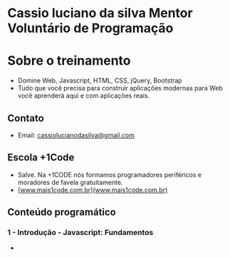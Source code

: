#   Cassio luciano da silva Mentor Voluntário de Programação

#  Sobre o treinamento
*  Domine Web, Javascript, HTML, CSS, jQuery, Bootstrap
*  Tudo que você precisa para construir aplicações modernas para Web você aprenderá aqui e com aplicações reais.

##  Contato
*   Email: cassiolucianodasilva@gmail.com
 
##  Escola +1Code
*   Salve. Na +1CODE nós formamos programadores periféricos e moradores de favela gratuitamente. 
*   [www.mais1code.com.br](www.mais1code.com.br)


## Conteúdo programático

### 1 - Introdução  -  Javascript: Fundamentos 
*





